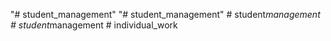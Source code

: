 "# student_management" 
"# student_management" 
#   s t u d e n t _ m a n a g e m e n t  
 #   s t u d e n t _ m a n a g e m e n t  
 #   i n d i v i d u a l _ w o r k  
 